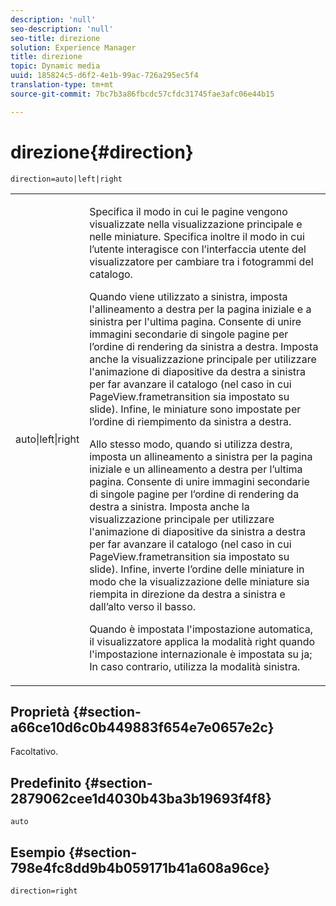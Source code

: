 ```yaml
---
description: 'null'
seo-description: 'null'
seo-title: direzione
solution: Experience Manager
title: direzione
topic: Dynamic media
uuid: 185824c5-d6f2-4e1b-99ac-726a295ec5f4
translation-type: tm+mt
source-git-commit: 7bc7b3a86fbcdc57cfdc31745fae3afc06e44b15

---
```



# direzione{#direction}

`direction=auto|left|right`

<table id="table_1D425B7685D448459CD3FE8D683C813C"> 
 <tbody> 
  <tr> 
   <td colname="col1"> <p> <span class="codeph"> auto|left|right </span> </p> </td> 
   <td colname="col2"> <p>Specifica il modo in cui le pagine vengono visualizzate nella visualizzazione principale e nelle miniature. Specifica inoltre il modo in cui l’utente interagisce con l’interfaccia utente del visualizzatore per cambiare tra i fotogrammi del catalogo. </p> <p>Quando <span class="codeph"> viene utilizzato </span> a sinistra, imposta l'allineamento a destra per la pagina iniziale e a sinistra per l'ultima pagina. Consente di unire immagini secondarie di singole pagine per l’ordine di rendering da sinistra a destra. Imposta anche la visualizzazione principale per utilizzare l'animazione di diapositive da destra a sinistra per far avanzare il catalogo (nel caso in cui <span class="codeph"> PageView.frametransition </span> sia impostato su slide). Infine, le miniature sono impostate per l’ordine di riempimento da sinistra a destra. </p> <p>Allo stesso modo, quando si utilizza <span class="codeph"> </span> destra, imposta un allineamento a sinistra per la pagina iniziale e un allineamento a destra per l’ultima pagina. Consente di unire immagini secondarie di singole pagine per l’ordine di rendering da destra a sinistra. Imposta anche la visualizzazione principale per utilizzare l'animazione di diapositive da sinistra a destra per far avanzare il catalogo (nel caso in cui <span class="codeph"> PageView.frametransition </span> sia impostato su slide). Infine, inverte l’ordine delle miniature in modo che la visualizzazione delle miniature sia riempita in direzione da destra a sinistra e dall’alto verso il basso. </p> <p>Quando <span class="codeph"> è impostata l'impostazione automatica, </span> il visualizzatore applica la modalità <span class="codeph"> right </span> quando l'impostazione internazionale è impostata su <span class="codeph"> ja; In </span>caso contrario, utilizza <span class="codeph"> la </span> modalità sinistra. </p> </td> 
  </tr> 
 </tbody> 
</table>

## Proprietà {#section-a66ce10d6c0b449883f654e7e0657e2c}

Facoltativo.

## Predefinito {#section-2879062cee1d4030b43ba3b19693f4f8}

`auto`

## Esempio {#section-798e4fc8dd9b4b059171b41a608a96ce}

`direction=right`
